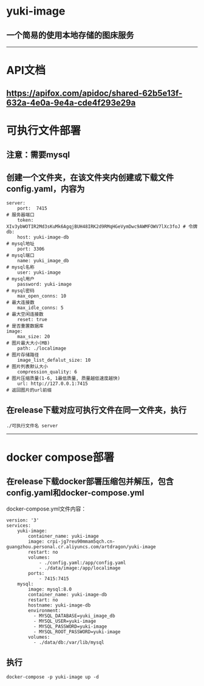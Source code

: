 # yuki-image
## 一个简易的使用本地存储的图床服务
----------
# API文档
https://apifox.com/apidoc/shared-62b5e13f-632a-4e0a-9e4a-cde4f293e29a
----------
# 可执行文件部署
## 注意：需要mysql
## 创建一个文件夹，在该文件夹内创建或下载文件config.yaml，内容为
```
server:
    port:  7415                                                             # 服务器端口
    token: XIv3ybWOTIR2Md3sKuMk6AgqjBUH48IRK2d9RMqHGeVymDwc9AWMFOWV7lXc3foJ # 令牌
db:
    host: yuki-image-db                                                     # mysql地址
    port: 3306                                                              # mysql端口
    name: yuki_image_db                                                     # mysql名称
    user: yuki-image                                                        # mysql用户
    password: yuki-image                                                    # mysql密码
    max_open_conns: 10                                                      # 最大连接数
    max_idle_conns: 5                                                       # 最大空闲连接数
    reset: true                                                             # 是否重置数据库
image:
    max_size: 20                                                           # 图片最大大小(MB)
    path: ./localimage                                                     # 图片存储路径
    image_list_defalut_size: 10                                            # 图片列表默认大小
    compression_quality: 6                                                 # 图片压缩质量(1-6, 1最低质量, 质量越低速度越快)
    url: http://127.0.0.1:7415                                             # 返回图片的url前缀
```
## 在release下载对应可执行文件在同一文件夹，执行
```
./可执行文件名 server
```
------------
# docker compose部署
## 在release下载docker部署压缩包并解压，包含config.yaml和docker-compose.yml
docker-compose.yml文件内容：
```
version: '3'
services:
    yuki-image:
        container_name: yuki-image
        image: crpi-jg7reu90mmam5qch.cn-guangzhou.personal.cr.aliyuncs.com/artdragon/yuki-image
        restart: no
        volumes:
            - ./config.yaml:/app/config.yaml
            - ./data/image:/app/localimage
        ports:
            - 7415:7415
    mysql:
        image: mysql:8.0
        container_name: yuki-image-db
        restart: no
        hostname: yuki-image-db
        environment:
          - MYSQL_DATABASE=yuki_image_db
          - MYSQL_USER=yuki-image
          - MYSQL_PASSWORD=yuki-image
          - MYSQL_ROOT_PASSWORD=yuki-image
        volumes:
          - ./data/db:/var/lib/mysql
```
## 执行
```
docker-compose -p yuki-image up -d
```
